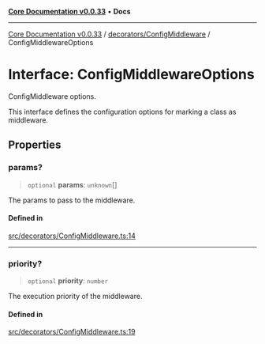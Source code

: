 [**Core Documentation v0.0.33**](../../../README.md) • **Docs**

***

[Core Documentation v0.0.33](../../../modules.md) / [decorators/ConfigMiddleware](../README.md) / ConfigMiddlewareOptions

# Interface: ConfigMiddlewareOptions

ConfigMiddleware options.

This interface defines the configuration options for marking a class as middleware.

## Properties

### params?

> `optional` **params**: `unknown`[]

The params to pass to the middleware.

#### Defined in

[src/decorators/ConfigMiddleware.ts:14](https://github.com/stonemjs/core/blob/08021ed6e90932028c37aa9d72d99b714efcda42/src/decorators/ConfigMiddleware.ts#L14)

***

### priority?

> `optional` **priority**: `number`

The execution priority of the middleware.

#### Defined in

[src/decorators/ConfigMiddleware.ts:19](https://github.com/stonemjs/core/blob/08021ed6e90932028c37aa9d72d99b714efcda42/src/decorators/ConfigMiddleware.ts#L19)

